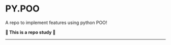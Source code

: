 # PY.POO

A repo to implement features using python POO!

**:brain: This is a repo study :brain:**

---
